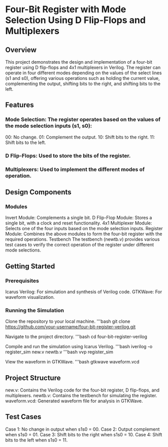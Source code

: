 # Four-Bit Register with Mode Selection Using D Flip-Flops and Multiplexers
## Overview
This project demonstrates the design and implementation of a four-bit register using D flip-flops and 4x1 multiplexers in Verilog. The register can operate in four different modes depending on the values of the select lines (s1 and s0), offering various operations such as holding the current value, complementing the output, shifting bits to the right, and shifting bits to the left.

## Features
### Mode Selection: The register operates based on the values of the mode selection inputs (s1, s0):
00: No change.
01: Complement the output.
10: Shift bits to the right.
11: Shift bits to the left.
### D Flip-Flops: Used to store the bits of the register.
### Multiplexers: Used to implement the different modes of operation.

## Design Components
### Modules
Invert Module: Complements a single bit.
D Flip-Flop Module: Stores a single bit, with a clock and reset functionality.
4x1 Multiplexer Module: Selects one of the four inputs based on the mode selection inputs.
Register Module: Combines the above modules to form the four-bit register with the required operations.
Testbench
The testbench (newtb.v) provides various test cases to verify the correct operation of the register under different mode selections.

## Getting Started
### Prerequisites
Icarus Verilog: For simulation and synthesis of Verilog code.
GTKWave: For waveform visualization.

### Running the Simulation

Clone the repository to your local machine.
'''bash git clone https://github.com/your-username/four-bit-register-verilog.git

Navigate to the project directory.
'''bash cd four-bit-register-verilog

Compile and run the simulation using Icarus Verilog.
'''bash iverilog -o register_sim new.v newtb.v
'''bash vvp register_sim

View the waveform in GTKWave.
'''bash gtkwave waveform.vcd

## Project Structure
new.v: Contains the Verilog code for the four-bit register, D flip-flops, and multiplexers.
newtb.v: Contains the testbench for simulating the register.
waveform.vcd: Generated waveform file for analysis in GTKWave.

## Test Cases
Case 1: No change in output when s1s0 = 00.
Case 2: Output complement when s1s0 = 01.
Case 3: Shift bits to the right when s1s0 = 10.
Case 4: Shift bits to the left when s1s0 = 11.
